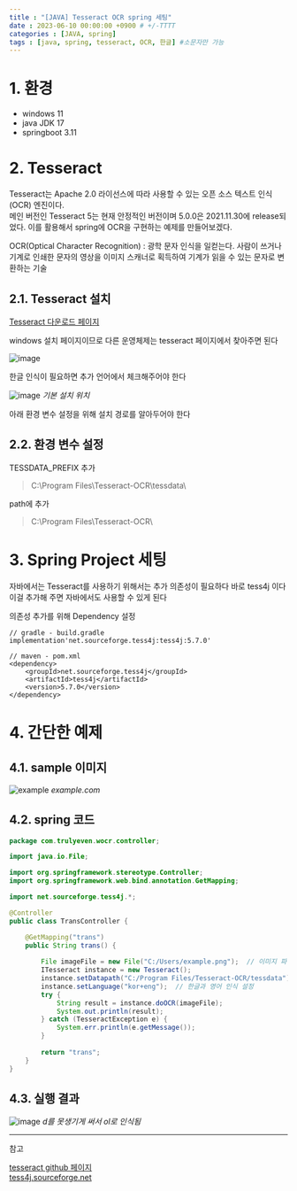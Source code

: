 ```yaml
---
title : "[JAVA] Tesseract OCR spring 세팅"
date : 2023-06-10 00:00:00 +0900 # +/-TTTT
categories : [JAVA, spring]
tags : [java, spring, tesseract, OCR, 한글] #소문자만 가능
---
```


# 1. 환경
- windows 11
- java JDK 17
- springboot 3.11

# 2. Tesseract

Tesseract는 Apache 2.0 라이선스에 따라 사용할 수 있는 오픈 소스 텍스트 인식(OCR) 엔진이다.  
메인 버전인 Tesseract 5는 현재 안정적인 버전이며 5.0.0은 2021.11.30에 release되었다.
이를 활용해서 spring에 OCR을 구현하는 예제를 만들어보겠다.

OCR(Optical Character Recognition)
: 광학 문자 인식을 일컫는다.
  사람이 쓰거나 기계로 인쇄한 문자의 영상을 이미지 스캐너로 획득하여 기계가 읽을 수 있는 문자로 변환하는 기술

## 2.1. Tesseract 설치

[Tesseract 다운로드 페이지](https://github.com/UB-Mannheim/tesseract/wiki)

windows 설치 페이지이므로 다른 운영체제는 tesseract 페이지에서 찾아주면 된다

![image](https://github.com/trulyeven/trulyeven.github.io/assets/113951017/bb100de5-dd6a-4f21-b964-63c8c58bacfd)

한글 인식이 필요하면 추가 언어에서 체크해주어야 한다

![image](https://github.com/trulyeven/trulyeven.github.io/assets/113951017/4a27b20f-4442-445a-b20e-fc3122c76bf3)
_기본 설치 위치_

아래 환경 변수 설정을 위해 설치 경로를 알아두어야 한다

## 2.2. 환경 변수 설정

TESSDATA_PREFIX 추가
> C:\Program Files\Tesseract-OCR\tessdata\

path에 추가
> C:\Program Files\Tesseract-OCR\


# 3. Spring Project 세팅

자바에서는 Tesseract를 사용하기 위해서는 추가 의존성이 필요하다
바로 tess4j 이다
이걸 추가해 주면 자바에서도 사용할 수 있게 된다

의존성 추가를 위해 Dependency 설정
```
// gradle - build.gradle
implementation'net.sourceforge.tess4j:tess4j:5.7.0'

// maven - pom.xml
<dependency>
    <groupId>net.sourceforge.tess4j</groupId>
    <artifactId>tess4j</artifactId>
    <version>5.7.0</version>
</dependency>
```


# 4. 간단한 예제

## 4.1. sample 이미지
![example](https://github.com/trulyeven/trulyeven.github.io/assets/113951017/546b1aff-8833-48dd-b7d7-d3b47e83d73f)
_example.com_


## 4.2. spring 코드


```java
package com.trulyeven.wocr.controller;

import java.io.File;

import org.springframework.stereotype.Controller;
import org.springframework.web.bind.annotation.GetMapping;

import net.sourceforge.tess4j.*;

@Controller
public class TransController {

	@GetMapping("trans")
	public String trans() {
		
		File imageFile = new File("C:/Users/example.png");  // 이미지 파일 경로
		ITesseract instance = new Tesseract();
        instance.setDatapath("C:/Program Files/Tesseract-OCR/tessdata"); // tessdata directory 경로
        instance.setLanguage("kor+eng");  // 한글과 영어 인식 설정
        try {
            String result = instance.doOCR(imageFile);
            System.out.println(result);
        } catch (TesseractException e) {
            System.err.println(e.getMessage());
        }
        
		return "trans";
	}
}
```

## 4.3. 실행 결과
![image](https://github.com/trulyeven/trulyeven.github.io/assets/113951017/57a9a227-c99a-4315-8f19-ff5474f2e0d6)
_d를 못생기게 써서 ol로 인식됨_

---

참고

[tesseract github 페이지](https://github.com/tesseract-ocr/tessdoc#tesseract-user-manual)  
[tess4j.sourceforge.net](https://tess4j.sourceforge.net/)

